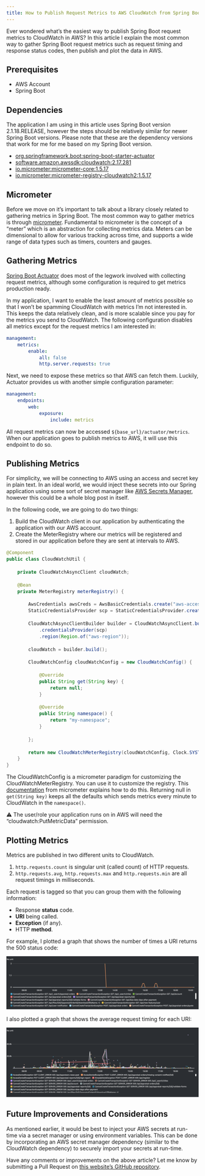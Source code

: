 ```yaml
---
title: How to Publish Request Metrics to AWS CloudWatch from Spring Boot
---
```


Ever wondered what’s the easiest way to publish Spring Boot request metrics to CloudWatch in AWS? In this article I explain the most common way to gather Spring Boot request metrics such as request timing and response status codes, then publish and plot the data in AWS.

## Prerequisites

- AWS Account
- Spring Boot

## Dependencies

The application I am using in this article uses Spring Boot version 2.1.18.RELEASE, however the steps should be relatively similar for newer Spring Boot versions. Please note that these are the dependency versions that work for me for me based on my Spring Boot version.

- [org.springframework.boot:spring-boot-starter-actuator](https://mvnrepository.com/artifact/org.springframework.boot/spring-boot-starter-actuator)
- [software.amazon.awssdk:cloudwatch:2.17.281](https://mvnrepository.com/artifact/software.amazon.awssdk/cloudwatch/2.17.281)
- [io.micrometer:micrometer-core:1.5.17](https://mvnrepository.com/artifact/io.micrometer/micrometer-core/1.5.17)
- [io.micrometer:micrometer-registry-cloudwatch2:1.5.17](https://mvnrepository.com/artifact/io.micrometer/micrometer-registry-cloudwatch2/1.5.7)

## Micrometer

Before we move on it’s important to talk about a library closely related to gathering metrics in Spring Boot. The most common way to gather metrics is through [micrometer](https://micrometer.io/). Fundamental to micrometer is the concept of a “meter” which is an abstraction for collecting metrics data. Meters can be dimensional to allow for various tracking across time, and supports a wide range of data types such as timers, counters and gauges.

## Gathering Metrics

[Spring Boot Actuator](https://docs.spring.io/spring-boot/docs/2.1.18.RELEASE/reference/htmlsingle/#production-ready) does most of the legwork involved with collecting request metrics, although some configuration is required to get metrics production ready.

In my application, I want to enable the least amount of metrics possible so that I won’t be spamming CloudWatch with metrics I’m not interested in. This keeps the data relatively clean, and is more scalable since you pay for the metrics you send to CloudWatch. The following configuration disables all metrics except for the request metrics I am interested in:

```yaml
management:
    metrics:
        enable:
            all: false
            http.server.requests: true
```

Next, we need to expose these metrics so that AWS can fetch them. Luckily, Actuator provides us with another simple configuration parameter:

```yaml
management:
    endpoints:
        web:
            exposure:
                include: metrics
```

All request metrics can now be accessed `${base_url}/actuator/metrics`. When our application goes to publish metrics to AWS, it will use this endpoint to do so.

## Publishing Metrics

For simplicity, we will be connecting to AWS using an access and secret key in plain text. In an ideal world, we would inject these secrets into our Spring application using some sort of secret manager like [AWS Secrets Manager](https://aws.amazon.com/secrets-manager/), however this could be a whole blog post in itself.

In the following code, we are going to do two things:

1. Build the CloudWatch client in our application by authenticating the application with our AWS account.
2. Create the MeterRegistry where our metrics will be registered and stored in our application before they are sent at intervals to AWS.

```java
@Component
public class CloudWatchUtil {

    private CloudWatchAsyncClient cloudWatch;

    @Bean
    private MeterRegistry meterRegistry() {
    
        AwsCredentials awsCreds = AwsBasicCredentials.create("aws-access-key", "aws-secret-key");
        StaticCredentialsProvider scp = StaticCredentialsProvider.create(awsCreds);

        CloudWatchAsyncClientBuilder builder = CloudWatchAsyncClient.builder()
            .credentialsProvider(scp)
            .region(Region.of("aws-region"));

        cloudWatch = builder.build();

        CloudWatchConfig cloudWatchConfig = new CloudWatchConfig() {
        
            @Override
            public String get(String key) {
                return null;
            }

            @Override
            public String namespace() {
                return "my-namespace";
            }
            
        };

        return new CloudWatchMeterRegistry(cloudWatchConfig, Clock.SYSTEM, cloudWatch);
    }
}
```

The CloudWatchConfig is a micrometer paradigm for customizing the CloudWatchMeterRegistry. You can use it to customize the registry. This [documentation](https://micrometer.io/docs/registry/cloudwatch) from micrometer explains how to do this. Returning null in `get(String key)` keeps all the defaults which sends metrics every minute to CloudWatch in the `namespace()`.

<aside>
⚠️ The user/role your application runs on in AWS will need the “cloudwatch:PutMetricData” permission.

</aside>

## Plotting Metrics

Metrics are published in two different units to CloudWatch.

1. `http.requests.count` is singular unit (called count) of HTTP requests.
2. `http.requests.avg`, `http.requests.max` and `http.requests.min` are all request timings in milliseconds.

Each request is tagged so that you can group them with the following information:

- Response **status** code.
- **URI** being called.
- **Exception** (if any).
- HTTP **method**.

For example, I plotted a graph that shows the number of times a URI returns the 500 status code:

<img src="/assets/images/cloudwatch-500-errors.png" />

I also plotted a graph that shows the average request timing for each URI:

<img src="/assets/images/cloudwatch-average-request-timing.png" />

## Future Improvements and Considerations

As mentioned earlier, it would be best to inject your AWS secrets at run-time via a secret manager or using environment variables. This can be done by incorporating an AWS secret manager dependency (similar to the CloudWatch dependency) to securely import your secrets at run-time.

Have any comments or improvements on the above article? Let me know by submitting a Pull Request on [this website’s GitHub repository](https://github.com/ryanshepps/ryansheppard.tech).